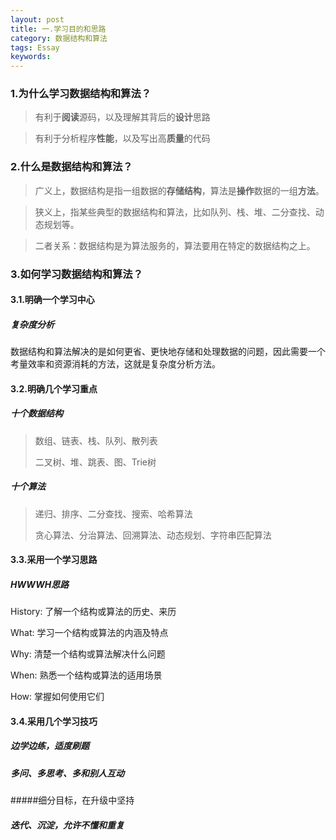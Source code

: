 ```yaml
---
layout: post
title: 一.学习目的和思路
category: 数据结构和算法
tags: Essay
keywords: 
---
```




### 1.为什么学习数据结构和算法？

> 有利于**阅读**源码，以及理解其背后的**设计**思路

> 有利于分析程序**性能**，以及写出高**质量**的代码



### 2.什么是数据结构和算法？

> 广义上，数据结构是指一组数据的**存储结构**，算法是**操作**数据的一组**方法**。

> 狭义上，指某些典型的数据结构和算法，比如队列、栈、堆、二分查找、动态规划等。

> 二者关系：数据结构是为算法服务的，算法要用在特定的数据结构之上。



### 3.如何学习数据结构和算法？

#### 3.1.明确一个学习中心

##### 复杂度分析

数据结构和算法解决的是如何更省、更快地存储和处理数据的问题，因此需要一个考量效率和资源消耗的方法，这就是复杂度分析方法。



#### 3.2.明确几个学习重点

##### 十个数据结构

> 数组、链表、栈、队列、散列表
>
> 二叉树、堆、跳表、图、Trie树

##### 十个算法

> 递归、排序、二分查找、搜索、哈希算法
>
> 贪心算法、分治算法、回溯算法、动态规划、字符串匹配算法



#### 3.3.采用一个学习思路

##### HWWWH思路

History: 了解一个结构或算法的历史、来历

What: 学习一个结构或算法的内涵及特点

Why: 清楚一个结构或算法解决什么问题

When: 熟悉一个结构或算法的适用场景

How: 掌握如何使用它们



#### 3.4.采用几个学习技巧

##### 边学边练，适度刷题

##### 多问、多思考、多和别人互动

#####细分目标，在升级中坚持

##### 迭代、沉淀，允许不懂和重复
